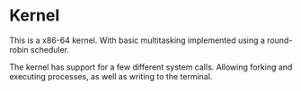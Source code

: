 # Kernel
This is a x86-64 kernel.
With basic multitasking implemented using a round-robin scheduler.

The kernel has support for a few different system calls.
Allowing forking and executing processes, as well as writing to the terminal.
